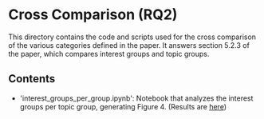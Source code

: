 # Cross Comparison (RQ2)
This directory contains the code and scripts used for the cross comparison of the various categories defined in the paper. It answers section 5.2.3 of the paper, which compares interest groups and topic groups.

## Contents
- 'interest_groups_per_group.ipynb': Notebook that analyzes the interest groups per topic group, generating Figure 4. (Results are [here](../../results/figures/cross_comparison))